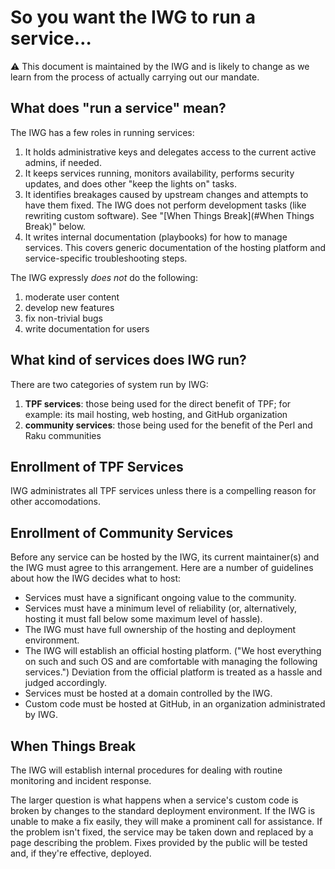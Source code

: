 # So you want the IWG to run a service…

⚠️  This document is maintained by the IWG and is likely to change as we learn
from the process of actually carrying out our mandate.

## What does "run a service" mean?

The IWG has a few roles in running services:

1. It holds administrative keys and delegates access to the current active
   admins, if needed.
2. It keeps services running, monitors availability, performs security updates,
   and does other "keep the lights on" tasks.
3. It identifies breakages caused by upstream changes and attempts to have them
   fixed.  The IWG does not perform development tasks (like rewriting custom
   software).  See "[When Things Break](#When Things Break)" below.
4. It writes internal documentation (playbooks) for how to manage services.
   This covers generic documentation of the hosting platform and
   service-specific troubleshooting steps.

The IWG expressly *does not* do the following:

1. moderate user content
2. develop new features
3. fix non-trivial bugs
4. write documentation for users

## What kind of services does IWG run?

There are two categories of system run by IWG:

1. **TPF services**: those being used for the direct benefit of TPF; for
   example: its mail hosting, web hosting, and GitHub organization
2. **community services**: those being used for the benefit of the Perl and
   Raku communities

## Enrollment of TPF Services

IWG administrates all TPF services unless there is a compelling reason for
other accomodations.

## Enrollment of Community Services

Before any service can be hosted by the IWG, its current maintainer(s) and the
IWG must agree to this arrangement.  Here are a number of guidelines about how
the IWG decides what to host:

* Services must have a significant ongoing value to the community.
* Services must have a minimum level of reliability (or, alternatively,
  hosting it must fall below some maximum level of hassle).
* The IWG must have full ownership of the hosting and deployment environment.
* The IWG will establish an official hosting platform.  ("We host everything on
  such and such OS and are comfortable with managing the following services.")
  Deviation from the official platform is treated as a hassle and judged
  accordingly.
* Services must be hosted at a domain controlled by the IWG.
* Custom code must be hosted at GitHub, in an organization administrated by
  IWG.

## When Things Break

The IWG will establish internal procedures for dealing with routine monitoring
and incident response.

The larger question is what happens when a service's custom code is broken by
changes to the standard deployment environment.  If the IWG is unable to make
a fix easily, they will make a prominent call for assistance.  If the problem
isn't fixed, the service may be taken down and replaced by a page describing
the problem.  Fixes provided by the public will be tested and, if they're
effective, deployed.

